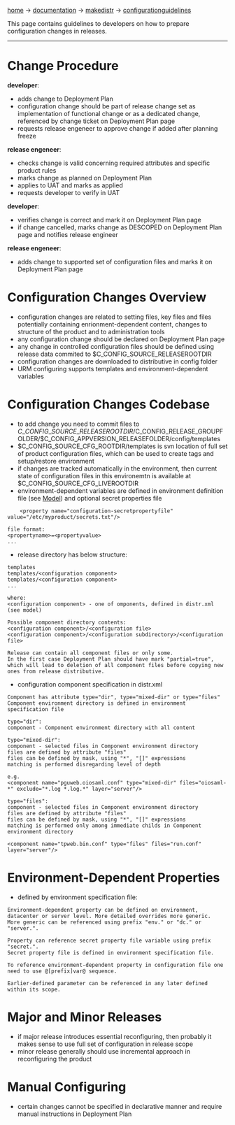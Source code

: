 [home](home.md) -> [documentation](documentation.md) -> [makedistr](makedistr.md) -> [configurationguidelines](configurationguidelines.md)

This page contains guidelines to developers on how to prepare configuration changes in releases.



---


# Change Procedure #

**developer**:
  * adds change to Deployment Plan
  * configuration change should be part of release change set as implementation of functional change or as a dedicated change, referenced by change ticket on Deployment Plan page
  * requests release engeneer to approve change if added after planning freeze

**release engeneer**:
  * checks change is valid concerning required attributes and specific product rules
  * marks change as planned on Deployment Plan
  * applies to UAT and marks as applied
  * requests developer to verify in UAT

**developer**:
  * verifies change is correct and mark it on Deployment Plan page
  * if change cancelled, marks change as DESCOPED on Deployment Plan page and notifies release engineer

**release engeneer**:
  * adds change to supported set of configuration files and marks it on Deployment Plan page

# Configuration Changes Overview #

  * configuration changes are related to setting files, key files and files potentially containing enrionment-dependent content, changes to structure of the product and to administration tools
  * any configuration change should be declared on Deployment Plan page
  * any change in controlled configuration files should be defined using release data commited to $C\_CONFIG\_SOURCE\_RELEASEROOTDIR
  * configuration changes are downloaded to distributive in config folder
  * URM configuring supports templates and environment-dependent variables

# Configuration Changes Codebase #

  * to add change you need to commit files to $C\_CONFIG\_SOURCE\_RELEASEROOTDIR/$C\_CONFIG\_RELEASE\_GROUPFOLDER/$C\_CONFIG\_APPVERSION\_RELEASEFOLDER/config/templates
  * $C\_CONFIG\_SOURCE\_CFG\_ROOTDIR/templates is svn location of full set of product configuration files, which can be used to create tags and setup/restore environment
  * if changes are tracked automatically in the environment, then current state of configuration files in this environemtn is available at $C\_CONFIG\_SOURCE\_CFG\_LIVEROOTDIR
  * environment-dependent variables are defined in environment definition file (see [Model](model.md)) and optional secret properties file
```
	<property name="configuration-secretpropertyfile" value="/etc/myproduct/secrets.txt"/>

file format:
<propertyname>=<propertyvalue>
...
```
  * release directory has below structure:
```
templates
templates/<configuration component>
templates/<configuration component>
...

where:
<configuration component> - one of omponents, defined in distr.xml (see model)

Possible component directory contents:
<configuration component>/<configuration file>
<configuration component>/<configuration subdirectory>/<configuration file>

Release can contain all component files or only some.
In the first case Deployment Plan should have mark "partial=true",
which will lead to deletion of all component files before copying new ones from release distributive.
```

  * configuration component specification in distr.xml
```
Component has attribute type="dir", type="mixed-dir" or type="files"
Component environment directory is defined in environment specification file

type="dir":
component - Component environment directory with all content

type="mixed-dir":
component - selected files in Component environment directory
files are defined by attribute "files"
files can be defined by mask, using "*", "[]" expressions
matching is performed disregarding level of depth

e.g.
<component name="pguweb.oiosaml.conf" type="mixed-dir" files="oiosaml-*" exclude="*.log *.log.*" layer="server"/>

type="files":
component - selected files in Component environment directory
files are defined by attribute "files"
files can be defined by mask, using "*", "[]" expressions
matching is performed only among immediate childs in Component environment directory

<component name="tpweb.bin.conf" type="files" files="run.conf" layer="server"/>
```

# Environment-Dependent Properties #

  * defined by environment specification file:
```
Environment-dependent property can be defined on environment,
datacenter or server level. More detailed overrides more generic.
More generic can be referenced using prefix "env." or "dc." or "server.".

Property can reference secret property file variable using prefix "secret.".
Secret property file is defined in environment specification file.

To reference environment-dependent property in configuration file one need to use @[prefix]var@ sequence.

Earlier-defined parameter can be referenced in any later defined within its scope.
```

# Major and Minor Releases #

  * if major release introduces essential reconfiguring, then probably it makes sense to use full set of configuration in release scope
  * minor release generally should use incremental approach in reconfiguring the product

# Manual Configuring #

  * certain changes cannot be specified in declarative manner and require manual instructions in Deployment Plan